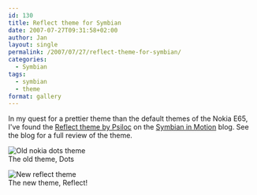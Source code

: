 ```yaml
---
id: 130
title: Reflect theme for Symbian
date: 2007-07-27T09:31:58+02:00
author: Jan
layout: single
permalink: /2007/07/27/reflect-theme-for-symbian/
categories:
  - Symbian
tags:
  - symbian
  - theme
format: gallery
---
```

In my quest for a prettier theme than the default themes of the Nokia E65, I've found the [Reflect theme by Psiloc](http://shop.psiloc.com/en/Application,262292,Psiloc+Reflect+Theme) on the [Symbian in Motion](http://news.mobile9.com/s60apps/2007/06/19/reflect-theme-by-psiloc) blog. See the blog for a full review of the theme.

![Old nokia dots theme](/assets/images/2007/06/dots_theme.jpg "The old Nokia dots theme")  
The old theme, Dots

![New reflect theme](/assets/images/2007/06/reflect_theme.jpg "The new Reflect theme")  
 The new theme, Reflect!
